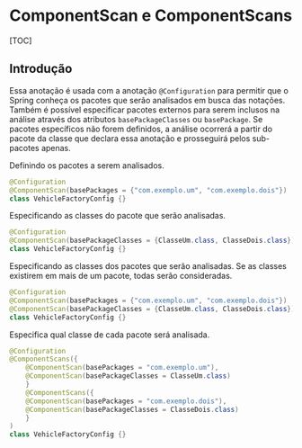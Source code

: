# ComponentScan e ComponentScans

[TOC]

## Introdução

Essa anotação é usada com a anotação `@Configuration` para permitir que o Spring conheça os pacotes que serão analisados em busca das notações. Também é possível especificar pacotes externos para serem inclusos na análise através dos atributos `basePackageClasses` ou `basePackage`. Se pacotes específicos não forem definidos, a análise ocorrerá a partir do pacote da classe que declara essa anotação e prosseguirá pelos sub-pacotes apenas.

Definindo os pacotes a serem analisados.

```java
@Configuration
@ComponentScan(basePackages = {"com.exemplo.um", "com.exemplo.dois"})
class VehicleFactoryConfig {}
```

Especificando as classes do pacote que serão analisadas.

```java
@Configuration
@ComponentScan(basePackageClasses = {ClasseUm.class, ClasseDois.class})
class VehicleFactoryConfig {}
```

Especificando as classes dos pacotes que serão analisadas. Se as classes existirem em mais de um pacote, todas serão consideradas.

```java
@Configuration
@ComponentScan(basePackages = {"com.exemplo.um", "com.exemplo.dois"})
@ComponentScan(basePackageClasses = {ClasseUm.class, ClasseDois.class})
class VehicleFactoryConfig {}
```

Especifica qual classe de cada pacote será analisada.

```java
@Configuration
@ComponentScans({
    @ComponentScan(basePackages = "com.exemplo.um"),
    @ComponentScan(basePackageClasses = ClasseUm.class)
    }
    @ComponentScans({
    @ComponentScan(basePackages = "com.exemplo.dois"),
    @ComponentScan(basePackageClasses = ClasseDois.class)
    }
)
class VehicleFactoryConfig {}
```
